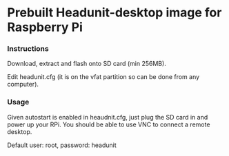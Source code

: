 # Prebuilt Headunit-desktop image for Raspberry Pi

### Instructions
Download, extract and flash onto SD card (min 256MB).

Edit headunit.cfg (it is on the vfat partition so can be done from any computer).

### Usage
Given autostart is enabled in heaudnit.cfg, just plug the SD card in and power up your RPi.
You should be able to use VNC to connect a remote desktop.

Default user: root, password: headunit 
